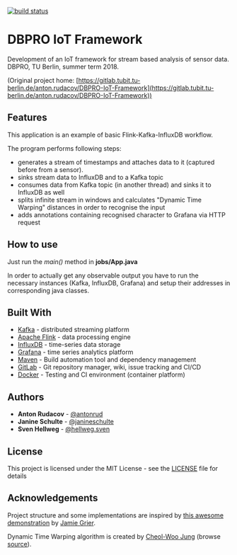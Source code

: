 [![build status](https://gitlab.tubit.tu-berlin.de/anton.rudacov/DBPRO-IoT-Framework/badges/dev/build.svg)](https://gitlab.tubit.tu-berlin.de/anton.rudacov/DBPRO-IoT-Framework/commits/dev)  


# DBPRO IoT Framework

Development of an IoT framework for stream based analysis of sensor data. DBPRO, TU Berlin, summer term 2018.

(Original project home: [https://gitlab.tubit.tu-berlin.de/anton.rudacov/DBPRO-IoT-Framework](https://gitlab.tubit.tu-berlin.de/anton.rudacov/DBPRO-IoT-Framework))
 
  
## Features

This application is an example of basic Flink-Kafka-InfluxDB workflow.

The program performs following steps:
* generates a stream of timestamps and attaches data to it (captured before from a sensor).
* sinks stream data to InfluxDB and to a Kafka topic
* consumes data from Kafka topic (in another thread) and sinks it to InfluxDB as well
* splits infinite stream in windows and calculates "Dynamic Time Warping" distances in order to recognise the input
* adds annotations containing recognised character to Grafana via HTTP request 

 
## How to use

Just run the *main()* method in **jobs/App.java**

In order to actually get any observable output you have to run the necessary instances (Kafka, InfluxDB, Grafana) and setup their addresses in corresponding java classes.

 
## Built With

* [Kafka](https://kafka.apache.org/) - distributed streaming platform
* [Apache Flink](https://ci.apache.org/projects/flink/flink-docs-stable/) - data processing engine
* [InfluxDB](https://www.influxdata.com/) - time-series data storage
* [Grafana](https://grafana.com/) - time series analytics platform
* [Maven](https://maven.apache.org/) - Build automation tool and dependency management
* [GitLab](https://about.gitlab.com/) - Git repository manager, wiki, issue tracking and CI/CD
* [Docker](https://www.docker.com/) - Testing and CI environment (container platform)
 
## Authors

* **Anton Rudacov** - [@antonrud](https://github.com/antonrud)
* **Janine Schulte** - [@janineschulte](https://gitlab.tubit.tu-berlin.de/janineschulte)
* **Sven Hellweg** - [@hellweg.sven](https://gitlab.tubit.tu-berlin.de/hellweg.sven)
 
 
## License

This project is licensed under the MIT License - see the [LICENSE](LICENSE) file for details


## Acknowledgements

Project structure and some implementations are inspired by [this awesome demonstration](https://youtu.be/fstKKxvY23c) by [Jamie Grier](https://github.com/jgrier).

Dynamic Time Warping algorithm is created by [Cheol-Woo Jung](mailto:cjung@gatech.edu) (browse [source](http://trac.research.cc.gatech.edu/GART/browser/GART/weka/edu/gatech/gart/ml/weka/DTW.java?rev=9)).
